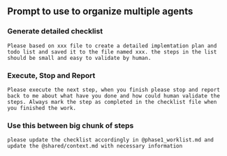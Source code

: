 ## Prompt to use to organize multiple agents

### Generate detailed checklist

```
Please based on xxx file to create a detailed implemtation plan and todo list and saved it to the file named xxx. the steps in the list should be small and easy to validate by human.
```

### Execute, Stop and Report

```
Please execute the next step, when you finish please stop and report back to me about what have you done and how could human validate the steps. Always mark the step as completed in the checklist file when you finished the work. 
```


### Use this between big chunk of steps

```
please update the checklist accordingly in @phase1_worklist.md and update the @shared/context.md with necessary information
```
